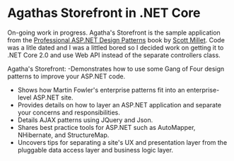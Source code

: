 Agathas Storefront in .NET Core 
====================================================================================
On-going work in progress.  Agatha's Storefront is the sample application from the [Professional ASP.NET Design Patterns][1] book by [Scott Millet][2].  Code was a litle dated and I was a littled bored so I decided work on getting it to .NET Core 2.0 and use Web API instead of the separate controllers class.

Agatha's Storefront:
  -Demonstrates how to use some Gang of Four design patterns to improve your ASP.NET code.
  - Shows how Martin Fowler's enterprise patterns fit into an enterprise-level ASP.NET site.
  - Provides details on how to layer an ASP.NET application and separate your concerns and responsibilities.
  - Details AJAX patterns using JQuery and Json.
  - Shares best practice tools for ASP.NET such as AutoMapper, NHibernate, and StructureMap.
  - Uncovers tips for separating a site's UX and presentation layer from the pluggable data access layer and business logic layer.

[1]: http://www.wrox.com/WileyCDA/WroxTitle/productCd-0470292784.html
[2]: https://www.amazon.com/Scott-Millett/e/B002O03H5Y%3Fref=dbs_a_mng_rwt_scns_share

